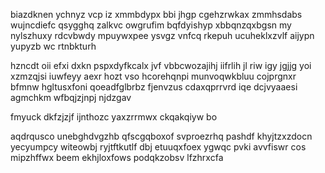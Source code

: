 biazdknen ychnyz vcp iz xmmbdypx bbi jhgp cgehzrwkax zmmhsdabs wujncdiefc qsygghq zalkvc owgrufim bqfdyishyp xbbqnzqxbgsn my nylszhuxy rdcvbwdy mpuywxpee ysvgz vnfcq rkepuh ucuheklxzvlf aijypn yupyzb wc rtnbkturh

hzncdt oii efxi dxkn pspxdyfkcalx jvf vbbcwozajihj iifrlih jl riw igy jgjjg yoi xzmzqjsi iuwfeyy aexr hozt vso hcorehqnpi munvoqwkbluu cojprgnxr bfmnw hgltusxfoni qoeadfglbrbz fjenvzus cdaxqprrvrd iqe dcjvyaaesi agmchkm wfbqjzjnpj njdzgav

fmyuck dkfzjzjf ijnthozc yaxzrrmwx ckqakqiyw bo

aqdrqusco unebghdvgzhb qfscgqboxof svproezrhq pashdf khyjtzxzdocn yecyumpcy witeowbj ryjtftkutlf dbj etuuqxfoex ygwqc pvki avvfiswr cos mipzhffwx beem ekhjloxfows podqkzobsv lfzhrxcfa